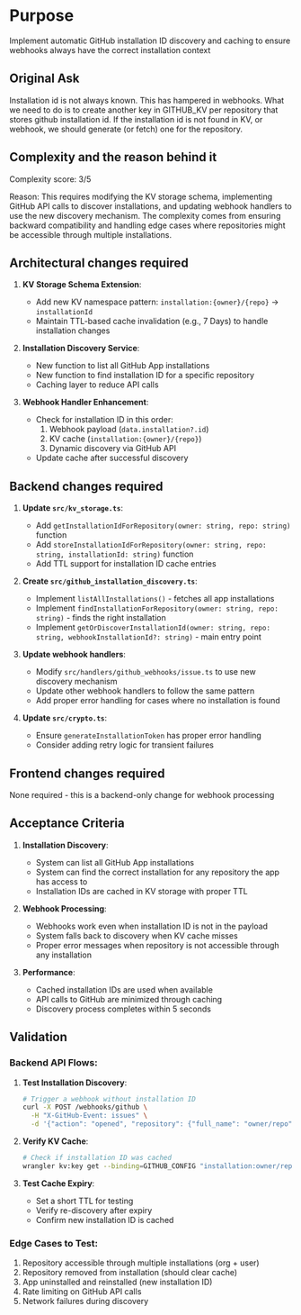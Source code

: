 # Purpose

Implement automatic GitHub installation ID discovery and caching to ensure webhooks always have the correct installation context

## Original Ask

Installation id is not always known. This has hampered in webhooks. What we need to do is to create another key in GITHUB_KV per repository that stores github installation id. If the installation id is not found in KV, or webhook, we should generate (or fetch) one for the repository.

## Complexity and the reason behind it

Complexity score: 3/5

Reason: This requires modifying the KV storage schema, implementing GitHub API calls to discover installations, and updating webhook handlers to use the new discovery mechanism. The complexity comes from ensuring backward compatibility and handling edge cases where repositories might be accessible through multiple installations.

## Architectural changes required

1. **KV Storage Schema Extension**:
   - Add new KV namespace pattern: `installation:{owner}/{repo}` → `installationId`
   - Maintain TTL-based cache invalidation (e.g., 7 Days) to handle installation changes

2. **Installation Discovery Service**:
   - New function to list all GitHub App installations
   - New function to find installation ID for a specific repository
   - Caching layer to reduce API calls

3. **Webhook Handler Enhancement**:
   - Check for installation ID in this order:
     1. Webhook payload (`data.installation?.id`)
     2. KV cache (`installation:{owner}/{repo}`)
     3. Dynamic discovery via GitHub API
   - Update cache after successful discovery

## Backend changes required

1. **Update `src/kv_storage.ts`**:
   - Add `getInstallationIdForRepository(owner: string, repo: string)` function
   - Add `storeInstallationIdForRepository(owner: string, repo: string, installationId: string)` function
   - Add TTL support for installation ID cache entries

2. **Create `src/github_installation_discovery.ts`**:
   - Implement `listAllInstallations()` - fetches all app installations
   - Implement `findInstallationForRepository(owner: string, repo: string)` - finds the right installation
   - Implement `getOrDiscoverInstallationId(owner: string, repo: string, webhookInstallationId?: string)` - main entry point

3. **Update webhook handlers**:
   - Modify `src/handlers/github_webhooks/issue.ts` to use new discovery mechanism
   - Update other webhook handlers to follow the same pattern
   - Add proper error handling for cases where no installation is found

4. **Update `src/crypto.ts`**:
   - Ensure `generateInstallationToken` has proper error handling
   - Consider adding retry logic for transient failures

## Frontend changes required

None required - this is a backend-only change for webhook processing

## Acceptance Criteria

1. **Installation Discovery**:
   - System can list all GitHub App installations
   - System can find the correct installation for any repository the app has access to
   - Installation IDs are cached in KV storage with proper TTL

2. **Webhook Processing**:
   - Webhooks work even when installation ID is not in the payload
   - System falls back to discovery when KV cache misses
   - Proper error messages when repository is not accessible through any installation

3. **Performance**:
   - Cached installation IDs are used when available
   - API calls to GitHub are minimized through caching
   - Discovery process completes within 5 seconds

## Validation

### Backend API Flows:

1. **Test Installation Discovery**:
   ```bash
   # Trigger a webhook without installation ID
   curl -X POST /webhooks/github \
     -H "X-GitHub-Event: issues" \
     -d '{"action": "opened", "repository": {"full_name": "owner/repo"}}'
   ```

2. **Verify KV Cache**:
   ```bash
   # Check if installation ID was cached
   wrangler kv:key get --binding=GITHUB_CONFIG "installation:owner/repo"
   ```

3. **Test Cache Expiry**:
   - Set a short TTL for testing
   - Verify re-discovery after expiry
   - Confirm new installation ID is cached

### Edge Cases to Test:

1. Repository accessible through multiple installations (org + user)
2. Repository removed from installation (should clear cache)
3. App uninstalled and reinstalled (new installation ID)
4. Rate limiting on GitHub API calls
5. Network failures during discovery